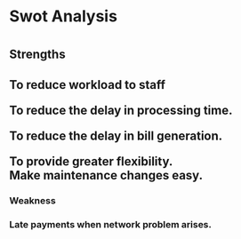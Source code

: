 <h1>Swot Analysis<h1>
  <h2>Strengths<h2>

  To reduce workload to staff

  To reduce the delay in processing time.

  To reduce the delay in bill generation.

  To provide greater flexibility.  
  Make maintenance changes easy.

  <h3>Weakness<h3>
Late payments when network problem arises.
